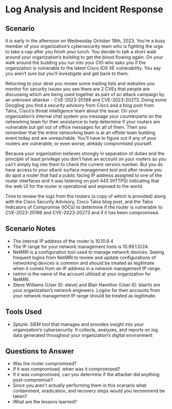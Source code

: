 # Log Analysis and Incident Response


## Scenario

It is early in the afternoon on Wednesday October 18th, 2023.  You’re a busy member of your organization’s cybersecurity team who is fighting the urge to take a nap after you finish your lunch.  You decide to talk a short walk around your organization’s building to get the blood flowing again.  On your walk around the building you run into your CIO who asks you if the organization is vulnerable to the latest Cisco IOS XE vulnerability.  You say you aren’t sure but you’ll investigate and get back to them.

Returning to your desk you review some mailing lists and websites you monitor for security issues you see there are 2 CVEs that people are discussing which are being used together as part of an attack campaign by an unknown attacker - CVE-2023-20198 and CVE-2023-20273.  Doing some Googling you find a security advisory from Cisco and a blog post from Talos, Cisco’s threat intelligence team about the issue.
On your organization’s internal chat system you message your counterparts on the networking team for their assistance to help determine if your routers are vulnerable but get out of office messages for all of them.  Then you remember that the entire networking team is at an offsite team building event today and are unreachable.  You’ll have to figure out if any of your routers are vulnerable, or even worse, already compromised yourself.

Because your organization believes strongly in separation of duties and the principle of least privilege you don’t have an account on your routers so you can’t simply log into them to check the current version number.  But you do have access to your attack surface management tool and after review you do spot a router that had a public facing IP address assigned to one of the router interfaces and it was listening on port 443 (HTTPS) indicating that the web UI for the router is operational and exposed to the world.  

Time to review the logs from the routers (a copy of which is provided) along with the Cisco Security Advisory, Cisco Talos blog post, and the Talos Indicators of Compromise (IOCs) to determine if the router is vulnerable to CVE-2023-20198 and CVE-2023-20273 and if it has been compromised.


## Scenario Notes


- The internal IP address of the router is 10.10.9.4
- The IP range for your network management tools is 10.99.1.0/24.
- NetMRI is a configuration tool used to manage network devices.  Seeing frequent logins from NetMRI to review and update configurations of networking devices is common and should be treated as legitimate when it comes from an IP address in a network management IP range.
- netmri is the name of the account utilized at your organization for NetMRI.
- Steve Williams (User ID: steve) and Blair Hamilton (User ID: blairh) are your organization’s network engineers. Logins for their accounts from your network management IP range should be treated as legitimate.


## Tools Used

- Splunk: SIEM tool that manages and provides insight into your organization’s cybersecurity. It collects, analyzes, and reports on log data generated throughout your organization’s digital environment

## Questions to Answer

- Was the router compromised?
- If it was compromised, when was it compromised?
- If it was compromised, can you determine if the attacker did anything post-compromise?
- Since you aren't actually performing them in this scenario what containment, eradication, and recovery steps would you recommend be taken?
- What are the lessons learned?
